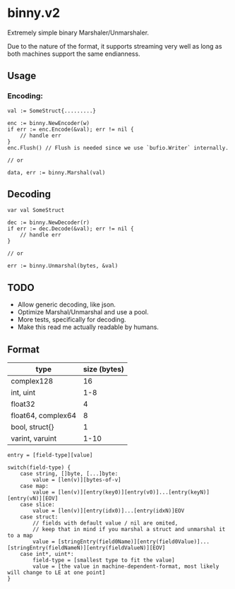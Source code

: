 # binny.v2
Extremely simple binary Marshaler/Unmarshaler.

Due to the nature of the format, it supports streaming very well as long as both machines support the same endianness.

## Usage

### Encoding:
```
val := SomeStruct{.........}

enc := binny.NewEncoder(w)
if err := enc.Encode(&val); err != nil {
	// handle err
}
enc.Flush() // Flush is needed since we use `bufio.Writer` internally.

// or

data, err := binny.Marshal(val)
```

## Decoding
```
var val SomeStruct

dec := binny.NewDecoder(r)
if err := dec.Decode(&val); err != nil {
	// handle err
}

// or

err := binny.Unmarshal(bytes, &val)
```

## TODO

- Allow generic decoding, like json.
- Optimize Marshal/Unmarshal and use a pool.
- More tests, specifically for decoding.
- Make this read me actually readable by humans.

## Format
| type | size (bytes) |
| ---- | ---- |
| complex128 | 16 |
| int, uint | 1-8 |
| float32 | 4 |
| float64, complex64 | 8 |
| bool, struct{} | 1 |
| varint, varuint | 1-10 |

```
entry = [field-type][value]

switch(field-type) {
	case string, []byte, [...]byte:
		value = [len(v)][bytes-of-v]
	case map:
		value = [len(v)][entry(key0)][entry(v0)]...[entry(keyN)][entry(vN)][EOV]
	case slice:
		value = [len(v)][entry(idx0)]...[entry(idxN)]EOV
	case struct:
		// fields with default value / nil are omited,
		// keep that in mind if you marshal a struct and unmarshal it to a map
		value = [stringEntry(field0Name)][entry(field0Value)]...[stringEntry(fieldNameN)][entry(fieldValueN)][EOV]
	case int*, uint*:
		field-type = [smallest type to fit the value]
		value = [the value in machine-dependent-format, most likely will change to LE at one point]
}
```